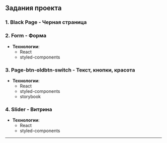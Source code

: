 ## Задания проекта

### 1. Black Page - Черная страница

### 2. Form - Форма
- **Технологии**:  
  - React  
  - styled-components

### 3. Page-btn-oldbtn-switch - Текст, кнопки, красота
- **Технологии**:  
  - React  
  - styled-components
  - storybook

### 4. Slider - Витрина
- **Технологии**:  
  - React  
  - styled-components

---